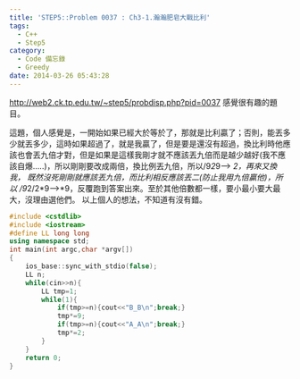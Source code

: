 ```yaml
---
title: 'STEP5::Problem 0037 : Ch3-1.瀚瀚肥皂大戰比利'
tags:
  - C++
  - Step5
category:
  - Code 備忘錄
  - Greedy
date: 2014-03-26 05:43:28
---
```



http://web2.ck.tp.edu.tw/~step5/probdisp.php?pid=0037
感覺很有趣的題目。

<!--more-->

這題，個人感覺是，一開始如果已經大於等於了，那就是比利贏了；否則，能丟多少就丟多少，這時如果超過了，就是我贏了，但是要是還沒有超過，換比利時他應該也會丟九倍才對，但是如果是這樣我剛才就不應該丟九倍而是越少越好(我不應該自爆.....)，所以剛剛要改成兩倍，換比例丟九倍，所以/9*2*9--> *2，再來又換我， 既然沒死剛剛就應該丟九倍，而比利相反應該丟二(防止我用九倍贏他)，所以 /9*2/2*9-->*9，反覆跑到答案出來。至於其他倍數都一樣，要小最小要大最大，沒理由選他們。
以上個人的想法，不知道有沒有錯。



``` c++
#include <cstdlib>
#include <iostream>
#define LL long long
using namespace std;
int main(int argc,char *argv[])
{
    ios_base::sync_with_stdio(false);
    LL n;
    while(cin>>n){
        LL tmp=1;
        while(1){
            if(tmp>=n){cout<<"B_B\n";break;}
            tmp*=9;
            if(tmp>=n){cout<<"A_A\n";break;}
            tmp*=2;
        }
    }
    return 0;
}
```